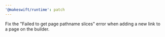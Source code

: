 ```yaml
---
'@makeswift/runtime': patch
---
```


Fix the "Failed to get page pathname slices" error when adding a new link to a page on the builder.
